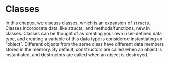 # Classes

In this chapter, we discuss classes, which is an expansion of `struct`s. Classes incorporate data, like structs, and methods/functions, new in classes. Classes can be thought of as creating your own user-defined data type, and creating a variable of this data type is considered instantiating an "object". Different objects from the same class have different data members stored in the memory. By default, constructors are called when an object is instantiated, and destructors are called when an object is destroyed.